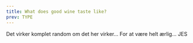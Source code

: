 ```yaml
---
title: What does good wine taste like?
prev: TYPE
---
```


Det virker komplet random om det her virker... For at være helt ærlig...
JES